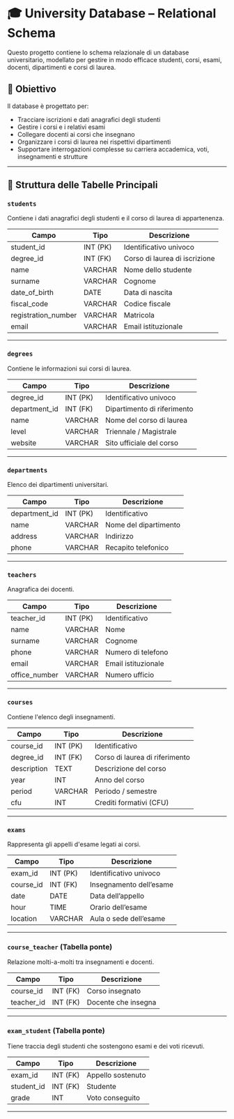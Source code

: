 # 🎓 University Database – Relational Schema

Questo progetto contiene lo schema relazionale di un database universitario, modellato per gestire in modo efficace studenti, corsi, esami, docenti, dipartimenti e corsi di laurea.

## 📌 Obiettivo

Il database è progettato per:
- Tracciare iscrizioni e dati anagrafici degli studenti
- Gestire i corsi e i relativi esami
- Collegare docenti ai corsi che insegnano
- Organizzare i corsi di laurea nei rispettivi dipartimenti
- Supportare interrogazioni complesse su carriera accademica, voti, insegnamenti e strutture

---

## 🧱 Struttura delle Tabelle Principali

### `students`
Contiene i dati anagrafici degli studenti e il corso di laurea di appartenenza.

| Campo              | Tipo       | Descrizione                        |
|--------------------|------------|------------------------------------|
| student_id         | INT (PK)   | Identificativo univoco             |
| degree_id          | INT (FK)   | Corso di laurea di iscrizione      |
| name               | VARCHAR    | Nome dello studente                |
| surname            | VARCHAR    | Cognome                            |
| date_of_birth      | DATE       | Data di nascita                    |
| fiscal_code        | VARCHAR    | Codice fiscale                     |
| registration_number| VARCHAR    | Matricola                          |
| email              | VARCHAR    | Email istituzionale                |

---

### `degrees`
Contiene le informazioni sui corsi di laurea.

| Campo         | Tipo       | Descrizione                   |
|---------------|------------|-------------------------------|
| degree_id     | INT (PK)   | Identificativo univoco        |
| department_id | INT (FK)   | Dipartimento di riferimento   |
| name          | VARCHAR    | Nome del corso di laurea      |
| level         | VARCHAR    | Triennale / Magistrale        |
| website       | VARCHAR    | Sito ufficiale del corso      |

---

### `departments`
Elenco dei dipartimenti universitari.

| Campo     | Tipo     | Descrizione              |
|-----------|----------|--------------------------|
| department_id | INT (PK) | Identificativo        |
| name      | VARCHAR  | Nome del dipartimento    |
| address   | VARCHAR  | Indirizzo                |
| phone     | VARCHAR  | Recapito telefonico      |

---

### `teachers`
Anagrafica dei docenti.

| Campo         | Tipo     | Descrizione            |
|---------------|----------|------------------------|
| teacher_id    | INT (PK) | Identificativo         |
| name          | VARCHAR  | Nome                   |
| surname       | VARCHAR  | Cognome                |
| phone         | VARCHAR  | Numero di telefono     |
| email         | VARCHAR  | Email istituzionale    |
| office_number | VARCHAR  | Numero ufficio         |

---

### `courses`
Contiene l'elenco degli insegnamenti.

| Campo       | Tipo     | Descrizione                  |
|-------------|----------|------------------------------|
| course_id   | INT (PK) | Identificativo               |
| degree_id   | INT (FK) | Corso di laurea di riferimento |
| description | TEXT     | Descrizione del corso        |
| year        | INT      | Anno del corso               |
| period      | VARCHAR  | Periodo / semestre           |
| cfu         | INT      | Crediti formativi (CFU)      |

---

### `exams`
Rappresenta gli appelli d'esame legati ai corsi.

| Campo     | Tipo     | Descrizione                |
|-----------|----------|----------------------------|
| exam_id   | INT (PK) | Identificativo univoco     |
| course_id | INT (FK) | Insegnamento dell’esame    |
| date      | DATE     | Data dell’appello          |
| hour      | TIME     | Orario dell’esame          |
| location  | VARCHAR  | Aula o sede dell’esame     |

---

### `course_teacher` (Tabella ponte)
Relazione molti-a-molti tra insegnamenti e docenti.

| Campo       | Tipo     | Descrizione                     |
|-------------|----------|---------------------------------|
| course_id   | INT (FK) | Corso insegnato                 |
| teacher_id  | INT (FK) | Docente che insegna             |

---

### `exam_student` (Tabella ponte)
Tiene traccia degli studenti che sostengono esami e dei voti ricevuti.

| Campo       | Tipo     | Descrizione                     |
|-------------|----------|---------------------------------|
| exam_id     | INT (FK) | Appello sostenuto               |
| student_id  | INT (FK) | Studente                        |
| grade       | INT      | Voto conseguito                 |

---

